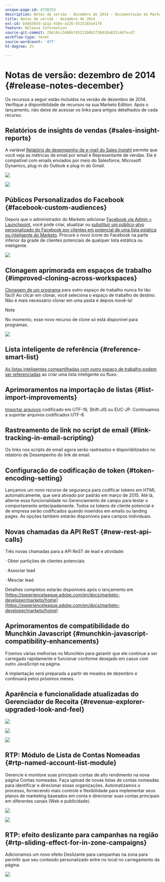 ```yaml
---
unique-page-id: 4720253
description: Notas de versão - dezembro de 2014 - Documentação do Marketo - Documentação do produto
title: Notas de versão - dezembro de 2014
exl-id: b4dd365d-a2a2-416e-a226-5515203a41f8
feature: Release Information
source-git-commit: 2b610cc3486b745212b0b1f36018a83214d7ecd7
workflow-type: tm+mt
source-wordcount: '477'
ht-degree: 2%

---
```


# Notas de versão: dezembro de 2014 {#release-notes-december}

Os recursos a seguir estão incluídos na versão de dezembro de 2014. Verifique a disponibilidade de recursos na sua Marketo Edition. Após o lançamento, não deixe de acessar os links para artigos detalhados de cada recurso.

## Relatórios de insights de vendas {#sales-insight-reports}

A variável [Relatório de desempenho de e-mail do Sales Insight](/help/marketo/product-docs/marketo-sales-insight/msi-for-salesforce/features/performance-reports/sales-insight-email-performance-report.md) permite que você veja as métricas de email por email e Representante de vendas. Ele é compatível com emails enviados por meio do Salesforce, Microsoft Dynamics, plug-in do Outlook e plug-in do Gmail.

![](assets/image2014-12-5-11-3a5-3a46.png)

![](assets/image2014-12-5-11-3a5-3a55.png)

## Públicos Personalizados do Facebook {#facebook-custom-audiences}

Depois que o administrador do Marketo adicionar [Facebook via Admin > Launchpoint](/help/marketo/product-docs/demand-generation/ad-network-integrations/add-facebook-custom-audiences-as-a-launchpoint-service.md), você pode criar, atualizar ou [substituir um público-alvo personalizado do Facebook por clientes em potencial de uma lista estática ou inteligente do Marketo](/help/marketo/product-docs/demand-generation/facebook/create-a-custom-audience-in-facebook.md). Procure o novo ícone do Facebook na parte inferior da grade de clientes potenciais de qualquer lista estática ou inteligente.

![](assets/image2014-12-5-11-3a6-3a28.png)

## Clonagem aprimorada em espaços de trabalho  {#improved-cloning-across-workspaces}

[Clonagem de um programa](/help/marketo/product-docs/core-marketo-concepts/programs/working-with-programs/clone-a-program.md) para outro espaço de trabalho nunca foi tão fácil! Ao clicar em clonar, você seleciona o espaço de trabalho de destino. Não é mais necessário clonar em uma pasta e depois movê-la!

>[!NOTE]
>
>No momento, esse novo recurso de clone só está disponível para programas.

![](assets/image2014-12-5-11-3a7-3a13.png)

## Lista inteligente de referência {#reference-smart-list}

[As listas inteligentes compartilhadas com outro espaço de trabalho podem ser referenciadas](/help/marketo/product-docs/core-marketo-concepts/smart-lists-and-static-lists/using-smart-lists/reference-a-list-or-smart-list-across-workspaces.md) ao criar uma lista inteligente ou fluxo.

## Aprimoramentos na importação de listas {#list-import-improvements}

[Importar arquivos](/help/marketo/getting-started/quick-wins/import-a-list-of-people.md) codificado em UTF-16, Shift-JIS ou EUC-JP. Continuamos a suportar arquivos codificados UTF-8.

## Rastreamento de link no script de email {#link-tracking-in-email-scripting}

Os links nos scripts de email agora serão rastreados e disponibilizados no relatório de Desempenho do link de email.

## Configuração de codificação de token {#token-encoding-setting}

Lançamos um novo recurso de segurança para codificar tokens em HTML automaticamente, que será ativado por padrão em março de 2015. Até lá, alterne essa funcionalidade no Gerenciamento de campo para testar o comportamento antecipadamente. Todos os tokens de cliente potencial e de empresa serão codificados quando inseridos em emails ou landing pages. As opções também estarão disponíveis para campos individuais.

## Novas chamadas da API ReST {#new-rest-api-calls}

Três novas chamadas para a API ReST de lead e atividade:

· Obter partições de clientes potenciais

· Associar lead

· Mesclar lead

Detalhes completos estarão disponíveis após o lançamento em [https://experienceleague.adobe.com/en/docs/marketo-developer/marketo/home](https://experienceleague.adobe.com/en/docs/marketo-developer/marketo/home)

## Aprimoramentos de compatibilidade do Munchkin Javascript {#munchkin-javascript-compatibility-enhancements}

Fizemos várias melhorias no Munchkin para garantir que ele continue a ser carregado rapidamente e funcionar conforme desejado em casos com outro JavaScript na página.

A implantação será preparada a partir de meados de dezembro e continuará pelos próximos meses.

## Aparência e funcionalidade atualizadas do Gerenciador de Receita {#revenue-explorer-upgraded-look-and-feel}

![](assets/image2014-12-5-11-3a8-3a4.png)

![](assets/image2014-12-5-11-3a8-3a14.png)

![](assets/image2014-12-5-11-3a8-3a36.png)

## RTP: Módulo de Lista de Contas Nomeadas {#rtp-named-account-list-module}

Gerencie e monitore suas principais contas de alto rendimento na nova página Contas nomeadas. Faça upload de novas listas de contas nomeadas para identificar e direcionar essas organizações. Automatizamos o processo, fornecendo mais controle e flexibilidade para implementar seus planos de marketing baseados em conta e direcionar suas contas principais em diferentes canais (Web e publicidade).

![](assets/image2014-12-5-11-3a8-3a56.png)

![](assets/image2014-12-5-11-3a9-3a10.png)

## RTP: efeito deslizante para campanhas na região {#rtp-sliding-effect-for-in-zone-campaigns}

Adicionamos um novo efeito Deslizante para campanhas na zona para permitir que seu conteúdo personalizado entre no local no carregamento da página.

![](assets/image2014-12-5-11-3a9-3a34.png)
